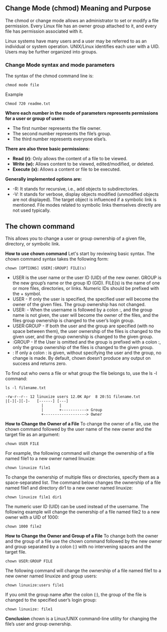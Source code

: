 ## Change Mode (chmod) Meaning and Purpose

The chmod or change mode allows an administrator to set or modify a file permission. Every Linux file has an owner group attached to it, and every file has permission associated with it.

Linux systems have many users and a user may be referred to as an individual or system operation. UNIX/Linux identifies each user with a UID. Users may be further organized into groups.

### Change Mode syntax and mode parameters

The syntax of the chmod command line is:
```
chmod mode file
```
Example
```
Chmod 720 readme.txt
```
**Where each number in the mode of parameters represents permissions for a user or group of users:**
- The first number represents the file owner.
- The second number represents the file’s group.
- The third number represents everyone else’s.

**There are also three basic permissions:**
- **Read** **(r):** Only allows the content of a file to be viewed.
- **Write**  **(w):** Allows content to be viewed, edited/modified, or deleted.
- **Execute** **(x):** Allows a content or file to be executed.

**Generally implemented options are:**
- -R: It stands for recursive, i.e., add objects to subdirectories.
- -V: It stands for verbose, display objects modified (unmodified objects are not displayed).
The target object is influenced if a symbolic link is mentioned. File modes related to symbolic links themselves directly are not used typically.

## The chown command
This allows you to change a user or group ownership of a given file, directory, or symbolic link.

**How to use chown command**
Let's start by reviewing basic syntax. The chown command syntax takes the following form:
```
chown [OPTIONS] USER[:GROUP] FILE(s)
```
- USER is the user name or the user ID (UID) of the new owner. GROUP is the new group’s name or the group ID (GID). FILE(s) is the name of one or more files, directories, or links. Numeric IDs should be prefixed with the + symbol.
- USER - If only the user is specified, the specified user will become the owner of the given files. The group ownership has not changed.
- USER: - When the username is followed by a colon :, and the group name is not given, the user will become the owner of the files, and the files group ownership is changed to the user’s login group.
- USER:GROUP - If both the user and the group are specified (with no space between them), the user ownership of the files is changed to the given user, and the group ownership is changed to the given group.
- :GROUP - If the User is omitted and the group is prefixed with a colon :, only the group ownership of the files is changed to the given group.
- : If only a colon : is given, without specifying the user and the group, no change is made.
By default, chown doesn’t produce any output on success and returns zero.

To find out who owns a file or what group the file belongs to, use the ls -l command:
```
ls -l filename.txt
```
```
-rw-r--r-- 12 linuxize users 12.0K Apr  8 20:51 filename.txt
|[-][-][-]-   [------] [---]
                |       |
                |       +-----------> Group
                +-------------------> Owner
```

**How to Change the Owner of a File**
To change the owner of a file, use the chown command followed by the user name of the new owner and the target file as an argument:
```
chown USER FILE
```
For example, the following command will change the ownership of a file named file1 to a new owner named linuxize:
```
chown linuxize file1
```
To change the ownership of multiple files or directories, specify them as a space-separated list. The command below changes the ownership of a file named file1 and directory dir1 to a new owner named linuxize:
```
chown linuxize file1 dir1
```
The numeric user ID (UID) can be used instead of the username. The following example will change the ownership of a file named file2 to a new owner with a UID of 1000:
```
chown 1000 file2
```
**How to Change the Owner and Group of a File**
To change both the owner and the group of a file use the chown command followed by the new owner and group separated by a colon (:) with no intervening spaces and the target file.
```
chown USER:GROUP FILE
```
The following command will change the ownership of a file named file1 to a new owner named linuxize and group users:
```
chown linuxize:users file1
```
If you omit the group name after the colon (:), the group of the file is changed to the specified user’s login group:
```
chown linuxize: file1
```

**Conclusion**
chown is a Linux/UNIX command-line utility for changing the file’s user and group ownership.


